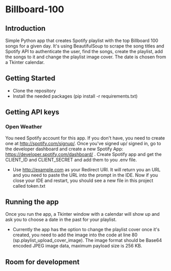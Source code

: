 # Billboard-100

## Introduction
Simple Python app that creates Spotify playlist with the top Billboard 100 songs for a given day. It's using BeautifulSoup to scrape the song titles and Spotify API to authenticate the user, find the songs, create the playlist, add the songs to it and change the playlist image cover. 
The date is chosen from a Tkinter calendar.

## Getting Started
- Clone the repository
- Install the needed packages (pip install -r requirements.txt)

## Getting API keys
### Open Weather
You need Spotify account for this app. If you don't have, you need to create one at http://spotify.com/signup/. Once you've signed up/ signed in, go to the developer dashboard and create a new Spotify App:
https://developer.spotify.com/dashboard/ . Create Spotify app and get the CLIENT_ID and CLIENT_SECRET and add them to you .env file. 
* Use http://example.com as your Redirect URI. It will return you an URL and you need to paste the URL into the prompt in the IDE. Now if you close your IDE and restart, you should see a new file in this project called token.txt


## Running the app
Once you run the app, a Tkinter window with a calendar will show up and ask you to choose a date in the past for your playlist. 
* Currently the app has the option to change the playlist cover once it's created, you need to add the image into the code at line 80 (sp.playlist_upload_cover_image). The image format should be Base64 encoded JPEG image data, maximum payload size is 256 KB.

## Room for development
